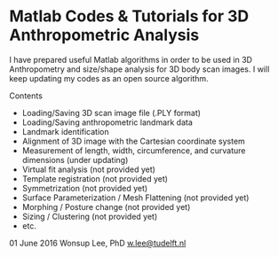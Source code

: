 # Matlab Codes & Tutorials for 3D Anthropometric Analysis

I have prepared useful Matlab algorithms in order to be used in 3D Anthropometry and size/shape analysis for 3D body scan images. I will keep updating my codes as an open source algorithm.

Contents
- Loading/Saving 3D scan image file (.PLY format)
- Loading/Saving anthropometric landmark data
- Landmark identification
- Alignment of 3D image with the Cartesian coordinate system
- Measurement of length, width, circumference, and curvature dimensions (under updating)
- Virtual fit analysis (not provided yet)
- Template registration (not provided yet)
- Symmetrization (not provided yet)
- Surface Parameterization / Mesh Flattening (not provided yet)
- Morphing / Posture change (not provided yet)
- Sizing / Clustering (not provided yet)
- etc.


01 June 2016
Wonsup Lee, PhD
w.lee@tudelft.nl
